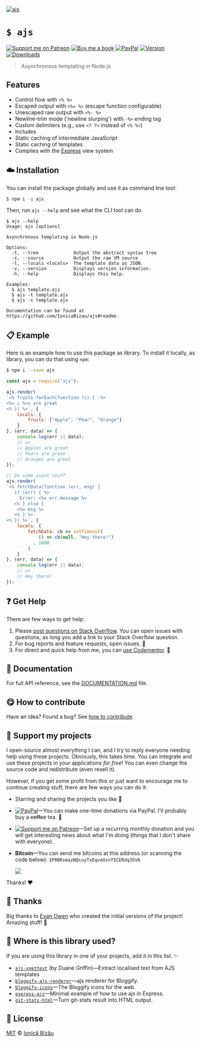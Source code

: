 
[![ajs](http://i.imgur.com/nQiOz0E.png)](#)

# `$ ajs`

 [![Support me on Patreon][badge_patreon]][patreon] [![Buy me a book][badge_amazon]][amazon] [![PayPal][badge_paypal_donate]][paypal-donations] [![Version](https://img.shields.io/npm/v/ajs.svg)](https://www.npmjs.com/package/ajs) [![Downloads](https://img.shields.io/npm/dt/ajs.svg)](https://www.npmjs.com/package/ajs)

> Asynchronous templating in Node.js

## Features

 - Control flow with `<% %>`
 - Escaped output with `<%= %>` (escape function configurable)
 - Unescaped raw output with `<%- %>`
 - Newline-trim mode ('newline slurping') with `-%>` ending tag
 - Custom delimiters (e.g., use `<? ?>` instead of `<% %>`)
 - Includes
 - Static caching of intermediate JavaScript
 - Static caching of templates
 - Complies with the [Express](http://expressjs.com) view system


## :cloud: Installation

You can install the package globally and use it as command line tool:


```sh
$ npm i -g ajs
```


Then, run `ajs --help` and see what the CLI tool can do.


```
$ ajs --help
Usage: ajs [options]

Asynchronous templating in Node.js

Options:
  -t, --tree             Output the abstract syntax tree
  -s, --source           Output the raw VM source
  -l, --locals <locals>  The template data as JSON.
  -v, --version          Displays version information.
  -h, --help             Displays this help.

Examples:
  $ ajs template.ajs
  $ ajs -t template.ajs
  $ ajs -s template.ajs

Documentation can be found at https://github.com/IonicaBizau/ajs#readme.
```

## :clipboard: Example


Here is an example how to use this package as library. To install it locally, as library, you can do that using `npm`:

```sh
$ npm i --save ajs
```



```js
const ajs = require("ajs");

ajs.render(
`<% fruits.forEach(function (c) { -%>
<%= c %>s are great
<% }) %>`, {
    locals: {
        fruits: ["Apple", "Pear", "Orange"]
    }
}, (err, data) => {
    console.log(err || data);
    // =>
    // Apples are great
    // Pears are great
    // Oranges are great
});

// Do some async stuff
ajs.render(
`<% fetchData(function (err, msg) {
   if (err) { %>
     Error: <%= err.message %>
   <% } else {
    <%= msg %>
   <% } %>
<% }) %>`, {
    locals: {
        fetchData: cb => setTimeout(
            () => cb(null, "Hey there!")
          , 1000
        )
    }
}, (err, data) => {
    console.log(err || data);
    // =>
    // Hey there!
});
```

## :question: Get Help

There are few ways to get help:

 1. Please [post questions on Stack Overflow](https://stackoverflow.com/questions/ask). You can open issues with questions, as long you add a link to your Stack Overflow question.
 2. For bug reports and feature requests, open issues. :bug:
 3. For direct and quick help from me, you can [use Codementor](https://www.codementor.io/johnnyb). :rocket:


## :memo: Documentation

For full API reference, see the [DOCUMENTATION.md][docs] file.

## :yum: How to contribute
Have an idea? Found a bug? See [how to contribute][contributing].


## :sparkling_heart: Support my projects

I open-source almost everything I can, and I try to reply everyone needing help using these projects. Obviously,
this takes time. You can integrate and use these projects in your applications *for free*! You can even change the source code and redistribute (even resell it).

However, if you get some profit from this or just want to encourage me to continue creating stuff, there are few ways you can do it:

 - Starring and sharing the projects you like :rocket:
 - [![PayPal][badge_paypal]][paypal-donations]—You can make one-time donations via PayPal. I'll probably buy a ~~coffee~~ tea. :tea:
 - [![Support me on Patreon][badge_patreon]][patreon]—Set up a recurring monthly donation and you will get interesting news about what I'm doing (things that I don't share with everyone).
 - **Bitcoin**—You can send me bitcoins at this address (or scanning the code below): `1P9BRsmazNQcuyTxEqveUsnf5CERdq35V6`

    ![](https://i.imgur.com/z6OQI95.png)

Thanks! :heart:


## :cake: Thanks

Big thanks to [Evan Owen](https://github.com/kainosnoema) who created the initial versions of the project! Amazing stuff! :cake:


## :dizzy: Where is this library used?
If you are using this library in one of your projects, add it in this list. :sparkles:


 - [`ajs-xgettext`](https://npmjs.com/package/ajs-xgettext) (by Duane Griffin)—Extract localised text from AJS templates
 - [`bloggify-ajs-renderer`](https://github.com/IonicaBizau/bloggify-ajs-renderer#readme)—ajs renderer for Bloggify.
 - [`bloggify-icons`](https://github.com/Bloggify/bloggify-icons#readme)—The Bloggify icons for the web.
 - [`express-ajs`](https://github.com/IonicaBizau/express-ajs#readme)—Minimal example of how to use ajs in Express.
 - [`git-stats-html`](https://github.com/IonicaBizau/git-stats-html#readme)—Turn git-stats result into HTML output.

## :scroll: License

[MIT][license] © [Ionică Bizău][website]

[badge_patreon]: http://ionicabizau.github.io/badges/patreon.svg
[badge_amazon]: http://ionicabizau.github.io/badges/amazon.svg
[badge_paypal]: http://ionicabizau.github.io/badges/paypal.svg
[badge_paypal_donate]: http://ionicabizau.github.io/badges/paypal_donate.svg
[patreon]: https://www.patreon.com/ionicabizau
[amazon]: http://amzn.eu/hRo9sIZ
[paypal-donations]: https://www.paypal.com/cgi-bin/webscr?cmd=_s-xclick&hosted_button_id=RVXDDLKKLQRJW
[donate-now]: http://i.imgur.com/6cMbHOC.png

[license]: http://showalicense.com/?fullname=Ionic%C4%83%20Biz%C4%83u%20%3Cbizauionica%40gmail.com%3E%20(https%3A%2F%2Fionicabizau.net)&year=2011#license-mit
[website]: https://ionicabizau.net
[contributing]: /CONTRIBUTING.md
[docs]: /DOCUMENTATION.md
